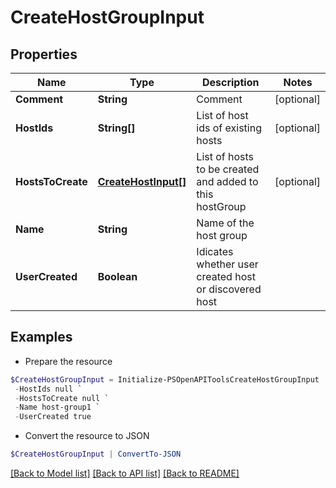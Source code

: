 # CreateHostGroupInput
## Properties

Name | Type | Description | Notes
------------ | ------------- | ------------- | -------------
**Comment** | **String** | Comment | [optional] 
**HostIds** | **String[]** | List of host ids of existing hosts | [optional] 
**HostsToCreate** | [**CreateHostInput[]**](CreateHostInput.md) | List of hosts to be created and added to this hostGroup | [optional] 
**Name** | **String** | Name of the host group | 
**UserCreated** | **Boolean** | Idicates whether user created host or discovered host | 

## Examples

- Prepare the resource
```powershell
$CreateHostGroupInput = Initialize-PSOpenAPIToolsCreateHostGroupInput  -Comment host-group-comment `
 -HostIds null `
 -HostsToCreate null `
 -Name host-group1 `
 -UserCreated true
```

- Convert the resource to JSON
```powershell
$CreateHostGroupInput | ConvertTo-JSON
```

[[Back to Model list]](../README.md#documentation-for-models) [[Back to API list]](../README.md#documentation-for-api-endpoints) [[Back to README]](../README.md)

